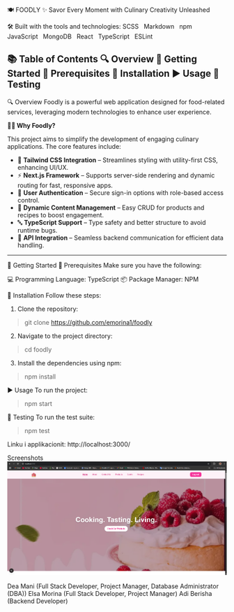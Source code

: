 🍽️ FOODLY
✨ Savor Every Moment with Culinary Creativity Unleashed

🛠️ Built with the tools and technologies:
SCSS   Markdown   npm   JavaScript   MongoDB   React   TypeScript   ESLint

📚 Table of Contents
🔍 Overview
🚀 Getting Started
🧰 Prerequisites
🔧 Installation
▶️ Usage
🧪 Testing
-------------------------------------------------------------------------------------------------
🔍 Overview
Foodly is a powerful web application designed for food-related services, leveraging modern technologies to enhance user experience.

**🧑‍🍳 Why Foodly?**

This project aims to simplify the development of engaging culinary applications. The core features include:

- 🎨 **Tailwind CSS Integration** – Streamlines styling with utility-first CSS, enhancing UI/UX.
- ⚡ **Next.js Framework** – Supports server-side rendering and dynamic routing for fast, responsive apps.
- 🔐 **User Authentication** – Secure sign-in options with role-based access control.
- 🍲 **Dynamic Content Management** – Easy CRUD for products and recipes to boost engagement.
- 🔤 **TypeScript Support** – Type safety and better structure to avoid runtime bugs.
- 🔌 **API Integration** – Seamless backend communication for efficient data handling.
------------------------------------------------------------------------------------------------
🚀 Getting Started
🧰 Prerequisites
Make sure you have the following:

💻 Programming Language: TypeScript
📦 Package Manager: NPM

🔧 Installation
Follow these steps:

1. Clone the repository:
  > git clone https://github.com/emorina1/foodly
2. Navigate to the project directory:
  > cd foodly
3. Install the dependencies using npm:
  > npm install

▶️ Usage
To run the project:
>npm start

🧪 Testing
To run the test suite:
>npm test 

Linku i applikacionit:
http://localhost:3000/

Screenshots
![App Screenshot](./screenshots/preview.png)

Dea Mani (Full Stack Developer, Project Manager, Database Administrator (DBA))
Elsa Morina (Full Stack Developer, Project Manager)
Adi Berisha (Backend Developer)

